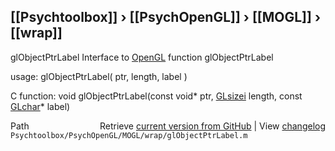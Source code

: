 ## [[Psychtoolbox]] &#8250; [[PsychOpenGL]] &#8250; [[MOGL]] &#8250; [[wrap]]

glObjectPtrLabel  Interface to [OpenGL](OpenGL) function glObjectPtrLabel  
  
usage:  glObjectPtrLabel( ptr, length, label )  
  
C function:  void glObjectPtrLabel(const void\* ptr, [GLsizei](GLsizei) length, const [GLchar](GLchar)\* label)  




<div class="code_header" style="text-align:right;">
  <span style="float:left;">Path&nbsp;&nbsp;</span> <span class="counter">Retrieve <a href=
  "https://raw.github.com/Psychtoolbox-3/Psychtoolbox-3/beta/Psychtoolbox/PsychOpenGL/MOGL/wrap/glObjectPtrLabel.m">current version from GitHub</a> | View <a href=
  "https://github.com/Psychtoolbox-3/Psychtoolbox-3/commits/beta/Psychtoolbox/PsychOpenGL/MOGL/wrap/glObjectPtrLabel.m">changelog</a></span>
</div>
<div class="code">
  <code>Psychtoolbox/PsychOpenGL/MOGL/wrap/glObjectPtrLabel.m</code>
</div>

